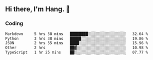 ## Hi there, I'm Hang. 👋

### Coding

<!--START_SECTION:waka-->

```txt
Markdown     5 hrs 58 mins   ████████░░░░░░░░░░░░░░░░░   32.64 %
Python       3 hrs 38 mins   █████░░░░░░░░░░░░░░░░░░░░   19.86 %
JSON         2 hrs 55 mins   ████░░░░░░░░░░░░░░░░░░░░░   15.96 %
Other        2 hrs           ██▓░░░░░░░░░░░░░░░░░░░░░░   10.98 %
TypeScript   1 hr 25 mins    ██░░░░░░░░░░░░░░░░░░░░░░░   07.77 %
```

<!--END_SECTION:waka-->
